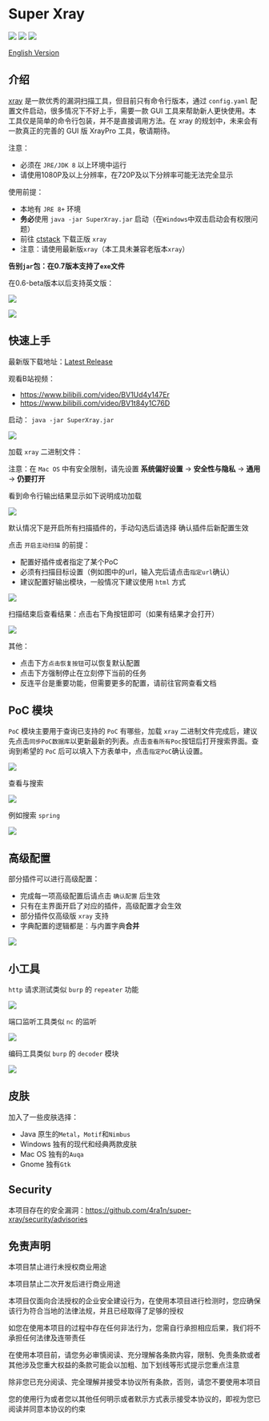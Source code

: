 # Super Xray
[![](https://img.shields.io/github/v/release/4ra1n/super-xray)](https://github.com/4ra1n/super-xray/releases/latest)
![](https://img.shields.io/github/downloads/4ra1n/super-xray/total)
![](https://img.shields.io/badge/Java%20Code%20Lines-4317-orange)

[English Version](doc/README.md)

## 介绍

[xray](https://github.com/chaitin/xray) 是一款优秀的漏洞扫描工具，但目前只有命令行版本，通过 `config.yaml` 配置文件启动，很多情况下不好上手，需要一款 GUI 工具来帮助新人更快使用。本工具仅是简单的命令行包装，并不是直接调用方法。在 xray 的规划中，未来会有一款真正的完善的 GUI 版 XrayPro 工具，敬请期待。

注意：
- 必须在 `JRE/JDK 8` 以上环境中运行
- 请使用1080P及以上分辨率，在720P及以下分辨率可能无法完全显示

使用前提：

- 本地有 `JRE 8+` 环境
- **务必**使用 `java -jar SuperXray.jar` 启动（在`Windows`中双击启动会有权限问题）
- 前往 [ctstack](https://stack.chaitin.com/tool/detail?id=1) 下载正版 `xray`
- 注意：请使用最新版`xray`（本工具未兼容老版本`xray`）

**告别`jar`包：在0.7版本支持了`exe`文件**

在0.6-beta版本以后支持英文版：

![](img/16.png)

![](img/17.png)

## 快速上手

最新版下载地址：[Latest Release](https://github.com/4ra1n/super-xray/releases/latest)

观看B站视频：
- https://www.bilibili.com/video/BV1Ud4y147Er
- https://www.bilibili.com/video/BV1t84y1C76D

启动： `java -jar SuperXray.jar`

![](img/01.png)

加载 `xray` 二进制文件：

注意：在 `Mac OS` 中有安全限制，请先设置 **系统偏好设置** -> **安全性与隐私** -> **通用** -> **仍要打开**

看到命令行输出结果显示如下说明成功加载

![](img/02.png)

默认情况下是开启所有扫描插件的，手动勾选后请选择 确认插件后新配置生效

点击 `开启主动扫描` 的前提：

- 配置好插件或者指定了某个PoC
- 必须有扫描目标设置（例如图中的url，输入完后请点击`指定url`确认）
- 建议配置好输出模块，一般情况下建议使用 `html` 方式

![](img/03.png)

扫描结束后查看结果：点击右下角按钮即可（如果有结果才会打开）

![](img/04.png)

其他：

- 点击下方`点击恢复按钮`可以恢复默认配置
- 点击下方强制停止在立刻停下当前的任务
- 反连平台是重要功能，但需要更多的配置，请前往官网查看文档

## PoC 模块

`PoC` 模块主要用于查询已支持的 `PoC` 有哪些，加载 `xray` 二进制文件完成后，建议先点击`同步PoC数据库`以更新最新的列表。点击`查看所有Poc`按钮后打开搜索界面。查询到希望的 `PoC` 后可以填入下方表单中，点击`指定PoC`确认设置。

![](img/09.png)

查看与搜索

![](img/10.png)

例如搜索 `spring`

![](img/11.png)

## 高级配置

部分插件可以进行高级配置：

- 完成每一项高级配置后请点击 `确认配置` 后生效
- 只有在主界面开启了对应的插件，高级配置才会生效
- 部分插件仅高级版 `xray` 支持
- 字典配置的逻辑都是：与内置字典**合并**

![](img/05.png)

## 小工具

`http` 请求测试类似 `burp` 的 `repeater` 功能

![](img/06.png)

端口监听工具类似 `nc` 的监听

![](img/07.png)

编码工具类似 `burp` 的 `decoder` 模块

![](img/08.png)

## 皮肤

加入了一些皮肤选择：
- Java 原生的`Metal`，`Motif`和`Nimbus`
- Windows 独有的现代和经典两款皮肤
- Mac OS 独有的`Auqa`
- Gnome 独有`Gtk`

## Security

本项目存在的安全漏洞：https://github.com/4ra1n/super-xray/security/advisories

## 免责声明

本项目禁止进行未授权商业用途

本项目禁止二次开发后进行商业用途

本项目仅面向合法授权的企业安全建设行为，在使用本项目进行检测时，您应确保该行为符合当地的法律法规，并且已经取得了足够的授权

如您在使用本项目的过程中存在任何非法行为，您需自行承担相应后果，我们将不承担任何法律及连带责任

在使用本项目前，请您务必审慎阅读、充分理解各条款内容，限制、免责条款或者其他涉及您重大权益的条款可能会以加粗、加下划线等形式提示您重点注意

除非您已充分阅读、完全理解并接受本协议所有条款，否则，请您不要使用本项目

您的使用行为或者您以其他任何明示或者默示方式表示接受本协议的，即视为您已阅读并同意本协议的约束
